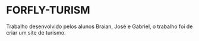# FORFLY-TURISM
Trabalho desenvolvido pelos alunos Braian, José e Gabriel, o trabalho foi de criar um site de turismo.
